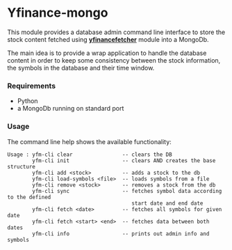 Yfinance-mongo
==============

This module provides a database admin command line interface to store the stock content fetched using 
__[yfinancefetcher](http://www.github.com/figurebelow/yfinancefetcher)__ module into a MongoDb.

The main idea is to provide a wrap application to handle the database content in order to keep some consistency between the 
stock information, the symbols in the database and their time window.

### Requirements
* Python
* a MongoDb running on standard port

### Usage
The command line help shows the available functionality:
```
Usage : yfm-cli clear                -- clears the DB
        yfm-cli init                 -- clears AND creates the base structure
        yfm-cli add <stock>          -- adds a stock to the db
        yfm-cli load-symbols <file>  -- loads symbols from a file
        yfm-cli remove <stock>       -- removes a stock from the db
        yfm-cli sync                 -- fetches symbol data according to the defined
                                        start date and end date
        yfm-cli fetch <date>         -- fetches all symbols for given date
        yfm-cli fetch <start> <end>  -- fetches data between both dates
        yfm-cli info                 -- prints out admin info and symbols
```
